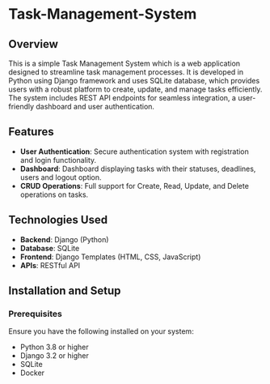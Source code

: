 # Task-Management-System

## Overview
This is a simple Task Management System which is a web application designed to streamline task management processes. It is developed in Python using Django framework and uses SQLite database, which provides users with a robust platform to create, update, and manage tasks efficiently. The system includes REST API endpoints for seamless integration, a user-friendly dashboard and user authentication.

## Features
- **User Authentication**: Secure authentication system with registration and login functionality.
- **Dashboard**: Dashboard displaying tasks with their statuses, deadlines, users and logout option.
- **CRUD Operations**: Full support for Create, Read, Update, and Delete operations on tasks.  

## Technologies Used
- **Backend**: Django (Python)
- **Database**: SQLite
- **Frontend**: Django Templates (HTML, CSS, JavaScript)
- **APIs**: RESTful API

## Installation and Setup

### Prerequisites
Ensure you have the following installed on your system:
- Python 3.8 or higher
- Django 3.2 or higher
- SQLite
- Docker
